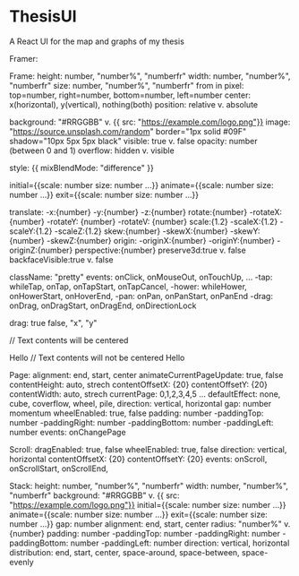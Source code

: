 # ThesisUI

A React UI for the map and graphs of my thesis

Framer:

Frame:
height: number, "number%", "numberfr"
width: number, "number%", "numberfr"
size: number, "number%", "numberfr"
from in pixel: top=number, right=number, bottom=number, left=number
center: x(horizontal), y(vertical), nothing(both)
position: relative v. absolute

background: "#RRGGBB" v. {{ src: "https://example.com/logo.png"}}
image: "https://source.unsplash.com/random"
border="1px solid #09F"
shadow="10px 5px 5px black"
visible: true v. false
opacity: number (between 0 and 1)
overflow: hidden v. visible

style: {{ mixBlendMode: "difference" }}

initial={{scale: number size: number ...}}
animate={{scale: number size: number ...}}
exit={{scale: number size: number ...}}

translate:
-x:{number}
-y:{number}
-z:{number}
rotate:{number}
-rotateX: {number}
-rotateY: {number}
-rotateV: {number}
scale:{1.2}
-scaleX:{1.2}
-scaleY:{1.2}
-scaleZ:{1.2}
skew:{number}
-skewX:{number}
-skewY:{number}
-skewZ:{number}
origin:
-originX:{number}
-originY:{number}
-originZ:{number}
perspective:{number}
preserve3d:true v. false
backfaceVisible:true v. false

className: "pretty"
events: onClick, onMouseOut, onTouchUp, ...
-tap: whileTap, onTap, onTapStart, onTapCancel,
-hower: whileHower, onHowerStart, onHoverEnd,
-pan: onPan, onPanStart, onPanEnd
-drag: onDrag, onDragStart, onDragEnd, onDirectionLock

drag: true false, "x", "y"

// Text contents will be centered

<Frame>Hello</Frame>
// Text contents will not be centered
<Frame><span>Hello</span></Frame>

Page:
alignment: end, start, center
animateCurrentPageUpdate: true, false
contentHeight: auto, strech
contentOffsetX: {20}
contentOffsetY: {20}
contentWidth: auto, strech
currentPage: 0,1,2,3,4,5 ...
defaultEffect: none, cube, coverflow, wheel, pile,
direction: vertical, horizontal
gap: number
momentum
wheelEnabled: true, false
padding: number
-paddingTop: number
-paddingRight: number
-paddingBottom: number
-paddingLeft: number
events: onChangePage

Scroll:
dragEnabled: true, false
wheelEnabled: true, false
direction: vertical, horizontal
contentOffsetX: {20}
contentOffsetY: {20}
events: onScroll, onScrollStart, onScrollEnd,

Stack:
height: number, "number%", "numberfr"
width: number, "number%", "numberfr"
background: "#RRGGBB" v. {{ src: "https://example.com/logo.png"}}
initial={{scale: number size: number ...}}
animate={{scale: number size: number ...}}
exit={{scale: number size: number ...}}
gap: number
alignment: end, start, center
radius: "number%" v. {number}
padding: number
-paddingTop: number
-paddingRight: number
-paddingBottom: number
-paddingLeft: number
direction: vertical, horizontal
distribution: end, start, center, space-around, space-between, space-evenly
